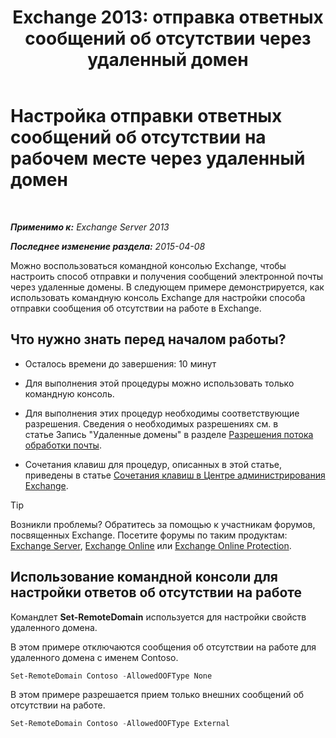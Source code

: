 ﻿---
title: 'Exchange 2013: отправка ответных сообщений об отсутствии через удаленный домен'
TOCTitle: Настройка отправки ответных сообщений об отсутствии на рабочем месте через удаленный домен
ms:assetid: 0c1e56be-7a29-4294-9762-600f9f788741
ms:mtpsurl: https://technet.microsoft.com/ru-ru/library/JJ657713(v=EXCHG.150)
ms:contentKeyID: 50487463
ms.date: 05/22/2018
mtps_version: v=EXCHG.150
ms.translationtype: MT
---

# Настройка отправки ответных сообщений об отсутствии на рабочем месте через удаленный домен

 

_**Применимо к:** Exchange Server 2013_

_**Последнее изменение раздела:** 2015-04-08_

Можно воспользоваться командной консолью Exchange, чтобы настроить способ отправки и получения сообщений электронной почты через удаленные домены. В следующем примере демонстрируется, как использовать командную консоль Exchange для настройки способа отправки сообщения об отсутствии на работе в Exchange.

## Что нужно знать перед началом работы?

  - Осталось времени до завершения: 10 минут

  - Для выполнения этой процедуры можно использовать только командную консоль.

  - Для выполнения этих процедур необходимы соответствующие разрешения. Сведения о необходимых разрешениях см. в статье Запись "Удаленные домены" в разделе [Разрешения потока обработки почты](mail-flow-permissions-exchange-2013-help.md).

  - Сочетания клавиш для процедур, описанных в этой статье, приведены в статье [Сочетания клавиш в Центре администрирования Exchange](keyboard-shortcuts-in-the-exchange-admin-center-exchange-online-protection-help.md).

> [!TIP]  
> Возникли проблемы? Обратитесь за помощью к участникам форумов, посвященных Exchange. Посетите форумы по таким продуктам: <a href="https://go.microsoft.com/fwlink/p/?linkid=60612">Exchange Server</a>, <a href="https://go.microsoft.com/fwlink/p/?linkid=267542">Exchange Online</a> или <a href="https://go.microsoft.com/fwlink/p/?linkid=285351">Exchange Online Protection</a>.


## Использование командной консоли для настройки ответов об отсутствии на работе

Командлет **Set-RemoteDomain** используется для настройки свойств удаленного домена.

В этом примере отключаются сообщения об отсутствии на работе для удаленного домена с именем Contoso.

```powershell
Set-RemoteDomain Contoso -AllowedOOFType None
```

В этом примере разрешается прием только внешних сообщений об отсутствии на работе.

```powershell
Set-RemoteDomain Contoso -AllowedOOFType External
```


